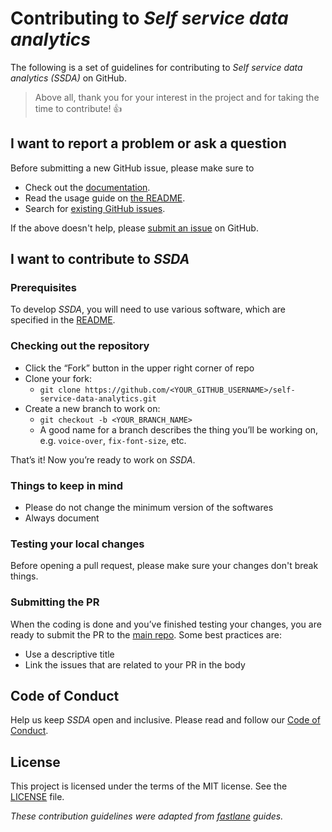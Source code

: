 # Contributing to _Self service data analytics_

The following is a set of guidelines for contributing to _Self service data analytics (SSDA)_ on GitHub.

> Above all, thank you for your interest in the project and for taking the time to contribute! 👍

## I want to report a problem or ask a question

Before submitting a new GitHub issue, please make sure to

- Check out the [documentation](https://github.com/gaelfoppolo/self-service-data-analytics).
- Read the usage guide on [the README](https://github.com/gaelfoppolo/self-service-data-analytics/#usage).
- Search for [existing GitHub issues](https://github.com/gaelfoppolo/self-service-data-analytics/issues).

If the above doesn't help, please [submit an issue](https://github.com/gaelfoppolo/self-service-data-analytics/issues) on GitHub.

## I want to contribute to _SSDA_

### Prerequisites

To develop _SSDA_, you will need to use various software, which are specified in the [README](https://github.com/gaelfoppolo/self-service-data-analytics/#requirements).

### Checking out the repository

- Click the “Fork” button in the upper right corner of repo
- Clone your fork:
    - `git clone https://github.com/<YOUR_GITHUB_USERNAME>/self-service-data-analytics.git`
- Create a new branch to work on:
    - `git checkout -b <YOUR_BRANCH_NAME>`
    - A good name for a branch describes the thing you’ll be working on, e.g. `voice-over`, `fix-font-size`, etc.

That’s it! Now you’re ready to work on _SSDA_.

### Things to keep in mind

- Please do not change the minimum version of the softwares
- Always document

### Testing your local changes

Before opening a pull request, please make sure your changes don't break things.

### Submitting the PR

When the coding is done and you’ve finished testing your changes, you are ready to submit the PR to the [main repo](https://github.com/gaelfoppolo/self-service-data-analytics). Some best practices are:

- Use a descriptive title
- Link the issues that are related to your PR in the body

## Code of Conduct

Help us keep _SSDA_ open and inclusive. Please read and follow our [Code of Conduct](CODE_OF_CONDUCT.md).

## License

This project is licensed under the terms of the MIT license. See the [LICENSE](LICENSE) file.

_These contribution guidelines were adapted from [_fastlane_](https://github.com/fastlane/fastlane) guides._